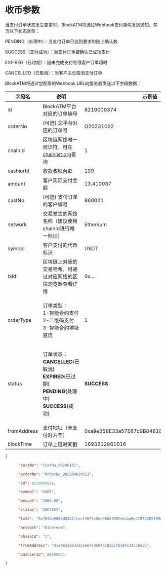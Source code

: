 # 收币参数

当支付订单状态发生变更时，BlockATM将通过Webhook支付事件发送通知。包含以下状态类型：

PENDING（处理中）：当支付订单已达到要求的链上确认数

SUCCESS（支付成功）：当支付订单被确认已成功支付

EXPIRED（已过期）：因未完成支付导致客户订单超时

CANCELLED（已取消）：当客户主动取消支付订单

BlockATM将通过您配置的Webhook URL向服务器发送以下字段数据：

| 字段名         | 说明                                                                                                                                                | 示例值                                        |
| ----------- | ------------------------------------------------------------------------------------------------------------------------------------------------- | ------------------------------------------ |
| id          | BlockATM平台对应的订单编号                                                                                                                                 | 8210000374                                 |
| orderNo     | (可选) 您平台对应的订单号                                                                                                                                    | O20231022                                  |
| chainId     | 区块链网络唯一标识符，可在[chainlist.org](https://chainlist.org/)查询                                                                                            | 1                                          |
| cashierId   | 收款收银台ID                                                                                                                                           | 199                                        |
| amount      | 客户实际支付金额                                                                                                                                          | 13.410037                                  |
| custNo      | (可选) 支付订单的客户编号                                                                                                                                    | 860021                                     |
| network     | 交易发生的网络名称（建议使用chainId进行唯一标识）                                                                                                                      | Ethereum                                   |
| symbol      | 客户支付的代币标识                                                                                                                                         | USDT                                       |
| txId        | 区块链上对应的交易哈希，可通过对应网络的区块浏览器查看详情                                                                                                                     | 0x....                                     |
| orderType   | <p>订单类型：<br>1-智能合约支付<br>2-二维码支付<br>3-智能合约地址直连</p>                                                                                                 | 1                                          |
| status      | <p>订单状态：<br><strong>CANCELLED</strong>(已取消)<br><strong>EXPIRED</strong>(已过期)<br><strong>PENDING</strong>(处理中)<br><strong>SUCCESS</strong>(成功)</p> | **SUCCESS**                                |
| fromAddress | 支付地址（未支付时为空）                                                                                                                                      | 0xa9e358E33a57E67c9B84618a52f0194C345C8e35 |
| blockTime   | 订单上链时间戳                                                                                                                                           | 1693212861016                              |

```json
{

​      "custNo": "CustNo_00240101",

​      "orderNo": "OrderNo_202504010023",

​      "id": 8210003616,

​      "symbol": "USDT",

​      "amount": "2000.00",

​      "status": "SUCCESS",

​      "txId": "0x7614a9840d9422feaef4671e0ee98dd7092ebcba6e41076285f99d0b2b0de5fe",

​      "network": "Ethereum",

​      "chainId": "1",

​      "fromAddress": "0xa9e358e33a57e67c9b84618a52f0194c345c8e35",

​      "cashierId": 86100021

​}
```
